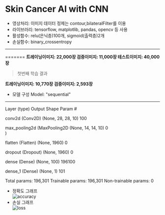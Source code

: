 # Skin Cancer AI with CNN
* 영상처리: 이미지 데이터 정제는 contour,bilateralFilter를 이용  
* 라이브러리: tensorflow, matplotlib, pandas, opencv 등 사용  
* 활성함수: relu(은닉층)100개, sigmoid(출력층)2개  
* 손실함수: binary_crossentropy
  
* * *

=======
**트레이닝이미지: 22,000장 검증이미지: 11,000장 테스트이미지: 40,000장**

> 첫번째 학습 결과  

**트레이닝이미지: 10,770장 검증이미지: 2,593장**  
* 모델 구성
Model: "sequential"
_________________________________________________________________
 Layer (type)                Output Shape              Param #   

 conv2d (Conv2D)             (None, 28, 28, 10)        100       
                                                                 
 max_pooling2d (MaxPooling2D  (None, 14, 14, 10)       0         
 )                                                               
                                                                 
 flatten (Flatten)           (None, 1960)              0         
                                                                 
 dropout (Dropout)           (None, 1960)              0         
                                                                 
 dense (Dense)               (None, 100)               196100    
                                                                 
 dense_1 (Dense)             (None, 1)                 101       
                                                                 
Total params: 196,301
Trainable params: 196,301
Non-trainable params: 0  



* 정확도 그래프  
 ![accuracy](https://github.com/Oldentomato/Skin_Cancer_AI/blob/main/Images/accuracy.png?raw=true)
* 손실 그래프  
 ![loss](https://github.com/Oldentomato/Skin_Cancer_AI/blob/main/Images/loss.png?raw=true)


